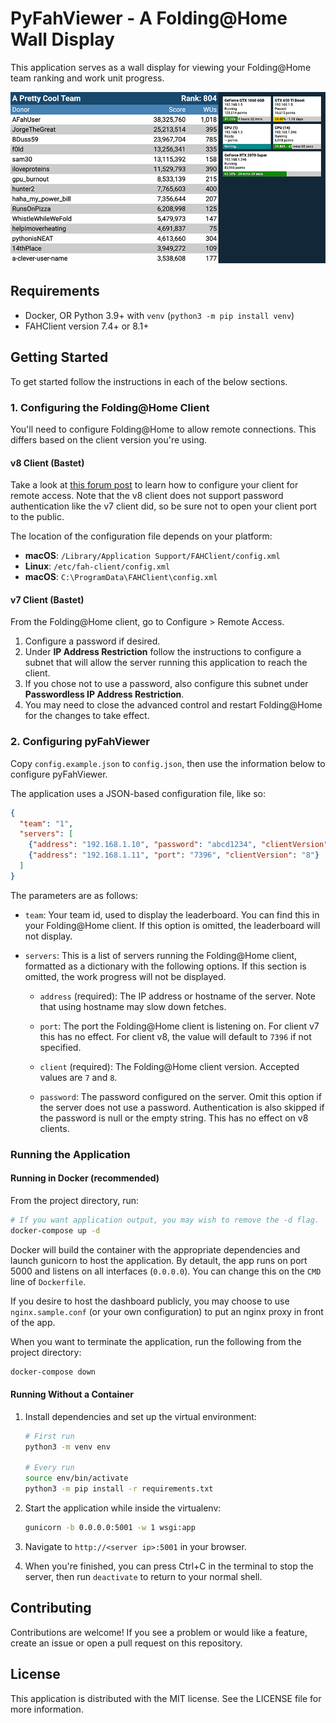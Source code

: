 # PyFahViewer - A Folding@Home Wall Display

This application serves as a wall display for viewing your Folding@Home team ranking and work unit progress.

![Demo screenshot](demoscreenshot.png)


## Requirements

 * Docker, OR Python 3.9+ with `venv` (`python3 -m pip install venv`)
 * FAHClient version 7.4+ or 8.1+


## Getting Started

To get started follow the instructions in each of the below sections.


### 1. Configuring the Folding@Home Client

You'll need to configure Folding@Home to allow remote connections. This differs based on the client version you're using.


#### v8 Client (Bastet)

Take a look at [this forum post](https://foldingforum.org/viewtopic.php?p=358836&sid=eefce116908aa2f2ef3e0cb5069f0598#p358836)
to learn how to configure your client for remote access. Note that the v8 client does not support password
authentication like the v7 client did, so be sure not to open your client port to the public.

The location of the configuration file depends on your platform:

 * **macOS**: `/Library/Application Support/FAHClient/config.xml`
 * **Linux**: `/etc/fah-client/config.xml`
 * **macOS**: `C:\ProgramData\FAHClient\config.xml`


#### v7 Client (Bastet)

From the Folding@Home client, go to Configure > Remote Access.

   1. Configure a password if desired.
   2. Under **IP Address Restriction** follow the instructions to configure a subnet that will allow the server running this application to reach the client.
   3. If you chose not to use a password, also configure this subnet under **Passwordless IP Address Restriction**.
   4. You may need to close the advanced control and restart Folding@Home for the changes to take effect.


### 2. Configuring pyFahViewer

Copy `config.example.json` to `config.json`, then use the information below to configure pyFahViewer.

The application uses a JSON-based configuration file, like so:

```json
{
  "team": "1",
  "servers": [
    {"address": "192.168.1.10", "password": "abcd1234", "clientVersion": "7"},
    {"address": "192.168.1.11", "port": "7396", "clientVersion": "8"}
  ]
}

```

The parameters are as follows:

 * `team`: Your team id, used to display the leaderboard. You can find this in your Folding@Home client. If this option is omitted, the leaderboard will not display.

 * `servers`: This is a list of servers running the Folding@Home client, formatted as a dictionary with the following options. If this section is omitted, the work progress will not be displayed.

   * `address` (required): The IP address or hostname of the server. Note that using hostname may slow down fetches.

   * `port`: The port the Folding@Home client is listening on. For client v7 this has no effect. For client v8, the value will default to `7396` if not specified.

   * `client` (required): The Folding@Home client version. Accepted values are `7` and `8`.

   * `password`: The password configured on the server. Omit this option if the server does not use a password. Authentication is also skipped if the password is null or the empty string. This has no effect on v8 clients.


### Running the Application

#### Running in Docker (recommended)

From the project directory, run:

```bash
# If you want application output, you may wish to remove the -d flag.
docker-compose up -d
```

Docker will build the container with the appropriate dependencies and launch gunicorn to host the application. By
detault, the app runs on port 5000 and listens on all interfaces (`0.0.0.0`). You can change this on the `CMD` line of
`Dockerfile`.

If you desire to host the dashboard publicly, you may choose to use `nginx.sample.conf` (or your own configuration)
to put an nginx proxy in front of the app.

When you want to terminate the application, run the following from the project directory:

```bash
docker-compose down
```


#### Running Without a Container

1. Install dependencies and set up the virtual environment:
   ```bash
   # First run
   python3 -m venv env

   # Every run
   source env/bin/activate
   python3 -m pip install -r requirements.txt
   ```

2. Start the application while inside the virtualenv:
   ```bash
   gunicorn -b 0.0.0.0:5001 -w 1 wsgi:app
   ```

3. Navigate to `http://<server ip>:5001` in your browser.

4. When you're finished, you can press Ctrl+C in the terminal to stop the server, then run `deactivate` to return to your normal shell.


## Contributing
Contributions are welcome! If you see a problem or would like a feature, create an issue or open a pull request on this repository.


## License
This application is distributed with the MIT license. See the LICENSE file for more information.
